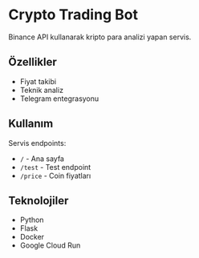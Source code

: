 # Crypto Trading Bot

Binance API kullanarak kripto para analizi yapan servis.

## Özellikler
- Fiyat takibi
- Teknik analiz
- Telegram entegrasyonu

## Kullanım
Servis endpoints:
- `/` - Ana sayfa
- `/test` - Test endpoint
- `/price` - Coin fiyatları

## Teknolojiler
- Python
- Flask
- Docker
- Google Cloud Run
